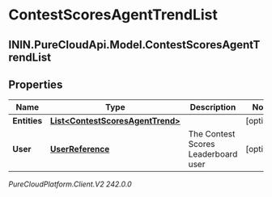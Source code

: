 # ContestScoresAgentTrendList

## ININ.PureCloudApi.Model.ContestScoresAgentTrendList

## Properties

|Name | Type | Description | Notes|
|------------ | ------------- | ------------- | -------------|
| **Entities** | [**List&lt;ContestScoresAgentTrend&gt;**](ContestScoresAgentTrend) |  | [optional] |
| **User** | [**UserReference**](UserReference) | The Contest Scores Leaderboard user | [optional] |



_PureCloudPlatform.Client.V2 242.0.0_
